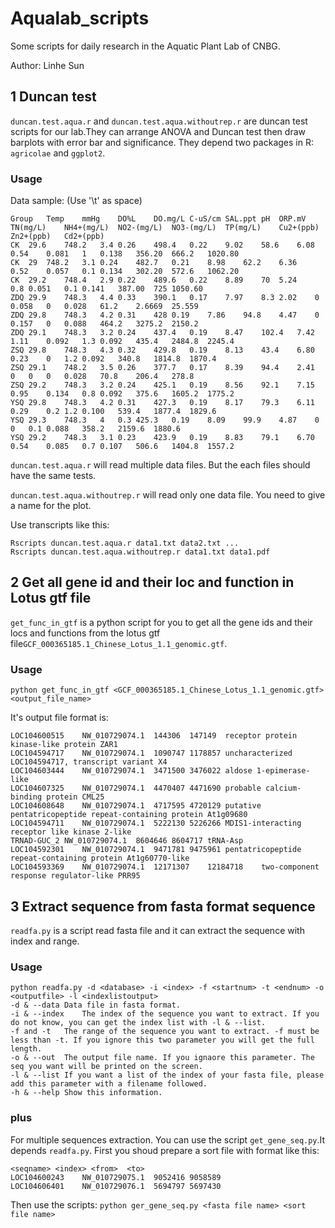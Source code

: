 # Aqualab_scripts
Some scripts for daily research in the Aquatic Plant Lab of CNBG.

Author: Linhe Sun

## 1 Duncan test
`duncan.test.aqua.r` and `duncan.test.aqua.withoutrep.r` are duncan test scripts for our lab.They can arrange ANOVA and Duncan test then draw barplots with error bar and significance. They depend two packages in R: `agricolae` and `ggplot2`.

### Usage

Data sample: (Use '\t' as space)
```
Group	Temp	mmHg	DO%L	DO.mg/L	C-uS/cm	SAL.ppt	pH	ORP.mV	TN(mg/L)	NH4+(mg/L)	NO2-(mg/L)	NO3-(mg/L)	TP(mg/L)	Cu2+(ppb)	Zn2+(ppb)	Cd2+(ppb)
CK	29.6	748.2	3.4	0.26	498.4	0.22	9.02	58.6	6.08 	0.54	0.081	1	0.138 	356.20 	666.2	1020.80 
CK	29	748.2	3.1	0.24	482.7	0.21	8.98	62.2	6.36 	0.52	0.057	0.1	0.134 	302.20 	572.6	1062.20 
CK	29.2	748.4	2.9	0.22	489.6	0.22	8.89	70	5.24 	0.8	0.051	0.1	0.141 	387.00 	725	1050.60 
ZDQ	29.9	748.3	4.4	0.33	390.1	0.17	7.97	8.3	2.02 	0	0.058	0	0.028 	61.2	2.6669	25.559
ZDQ	29.8	748.3	4.2	0.31	428	0.19	7.86	94.8	4.47 	0	0.157	0	0.088 	464.2	3275.2	2150.2
ZDQ	29.1	748.3	3.2	0.24	437.4	0.19	8.47	102.4	7.42 	1.11	0.092	1.3	0.092 	435.4	2484.8	2245.4
ZSQ	29.8	748.3	4.3	0.32	429.8	0.19	8.13	43.4	6.80 	0.23	0	1.2	0.092 	340.8	1814.8	1870.4
ZSQ	29.1	748.2	3.5	0.26	377.7	0.17	8.39	94.4	2.41 	0	0	0	0.028 	70.8	206.4	278.8
ZSQ	29.2	748.3	3.2	0.24	425.1	0.19	8.56	92.1	7.15 	0.95	0.134	0.8	0.092 	375.6	1605.2	1775.2
YSQ	29.8	748.3	4.2	0.31	427.3	0.19	8.17	79.3	6.11 	0.29	0.2	1.2	0.100 	539.4	1877.4	1829.6
YSQ	29.3	748.3	4	0.3	425.3	0.19	8.09	99.9	4.87 	0	0	0.1	0.088 	358.2	2159.6	1880.6
YSQ	29.2	748.3	3.1	0.23	423.9	0.19	8.83	79.1	6.70 	0.54	0.085	0.7	0.107 	506.6	1404.8	1557.2
```

`duncan.test.aqua.r` will read multiple data files. But the each files should have the same tests.

`duncan.test.aqua.withoutrep.r` will read only one data file. You need to give a name for the plot.

Use transcripts like this:
```
Rscripts duncan.test.aqua.r data1.txt data2.txt ...
Rscripts duncan.test.aqua.withoutrep.r data1.txt data1.pdf
```
## 2 Get all gene id and their loc and function in Lotus gtf file
`get_func_in_gtf` is a python script for you to get all the gene ids and their locs and functions from the lotus gtf file`GCF_000365185.1_Chinese_Lotus_1.1_genomic.gtf`.
### Usage
```
python get_func_in_gtf <GCF_000365185.1_Chinese_Lotus_1.1_genomic.gtf> <output_file_name>
```
It's output file format is:
```
LOC104600515	NW_010729074.1	144306	147149	receptor protein kinase-like protein ZAR1
LOC104594717	NW_010729074.1	1090747	1178857	uncharacterized LOC104594717, transcript variant X4
LOC104603444	NW_010729074.1	3471500	3476022	aldose 1-epimerase-like
LOC104607325	NW_010729074.1	4470407	4471690	probable calcium-binding protein CML25
LOC104608648	NW_010729074.1	4717595	4720129	putative pentatricopeptide repeat-containing protein At1g09680
LOC104594711	NW_010729074.1	5222130	5226266	MDIS1-interacting receptor like kinase 2-like
TRNAD-GUC_2	NW_010729074.1	8604646	8604717	tRNA-Asp
LOC104592301	NW_010729074.1	9471781	9475961	pentatricopeptide repeat-containing protein At1g60770-like
LOC104593369	NW_010729074.1	12171307	12184718	two-component response regulator-like PRR95
```
## 3 Extract sequence from fasta format sequence
`readfa.py` is a script read fasta file and it can extract the sequence with index and range.

### Usage
```
python readfa.py -d <database> -i <index> -f <startnum> -t <endnum> -o <outputfile> -l <indexlistoutput>
-d & --data	Data file in fasta format.
-i & --index	The index of the sequence you want to extract. If you do not know, you can get the index list with -l & --list.
-f and -t	The range of the sequence you want to extract. -f must be less than -t. If you ignore this two parameter you will get the full length.
-o & --out	The output file name. If you ignaore this parameter. The seq you want will be printed on the screen.
-l & --list	If you want a list of the index of your fasta file, please add this parameter with a filename followed.
-h & --help	Show this information.
```
### plus
For multiple sequences extraction. You can use the script `get_gene_seq.py`.It depends `readfa.py`.
First you shoud prepare a sort file with format like this:
```
<seqname> <index> <from>  <to>
LOC104600243	NW_010729075.1	9052416	9058589
LOC104606401	NW_010729076.1	5694797	5697430
```
Then use the scripts: `python ger_gene_seq.py <fasta file name> <sort file name>`
